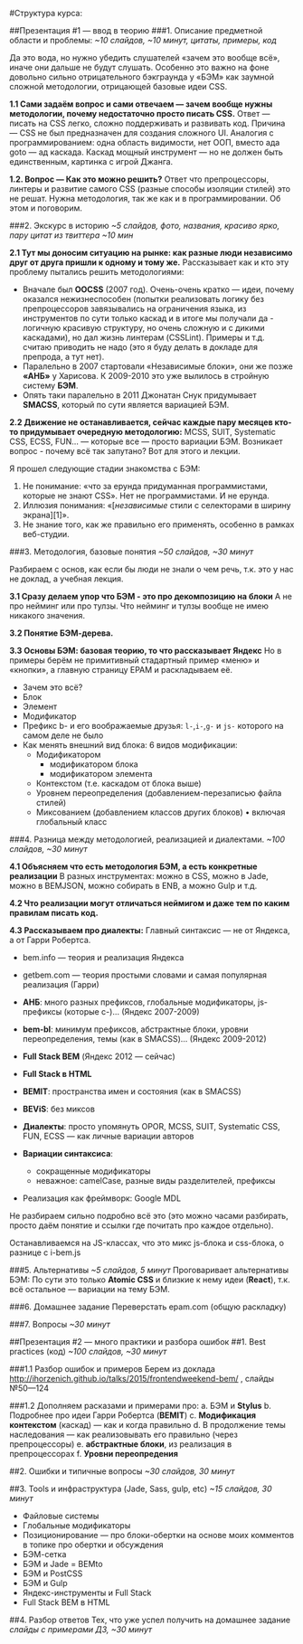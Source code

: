 #Структура курса:

##Презентация #1 — ввод в теорию
###1. Описание предметной области и проблемы:
_~10 слайдов, ~10 минут, цитаты, примеры, код_

Да это вода, но нужно убедить слушателей «зачем это вообще всё», иначе они дальше не будут слушать. Особенно это важно на фоне довольно сильно отрицательного бэкграунда у «БЭМ» как заумной сложной методологии, отрицающей базовые идеи CSS.

**1.1 Сами задаём вопрос и сами отвечаем — зачем вообще нужны методологии, почему недостаточно просто писать CSS.**
Ответ — писать на CSS легко, сложно поддерживать и развивать код.
Причина — CSS не был предназначен для создания сложного UI.
Аналогия с программированием: одна область видимости, нет ООП, вместо ада goto — ад каскада.
Каскад мощный инструмент — но не должен быть единственным, картинка с игрой Джанга.

**1.2. Вопрос — Как это можно решить?**
Ответ что препроцессоры, линтеры и развитие самого CSS (разные способы изоляции стилей) это не решат.
Нужна методология, так же как и в программировании.
Об этом и поговорим.

###2. Экскурс в историю
_~5 слайдов, фото, названия, красиво ярко, пару цитат из твиттера ~10 мин_

**2.1 Тут мы доносим ситуацию на рынке: как разные люди независимо друг от друга пришли к одному и тому же.**
Рассказывает как и кто эту проблему пытались решить методологиями:
 - Вначале был **OOCSS** (2007 год).
   Очень-очень кратко — идеи, почему оказался нежизнеспособен (попытки реализовать логику без препроцессоров завязывались на ограничения языка, из инструментов по сути только каскад и в итоге мы получали да - логичную красивую структуру, но очень сложную и с дикими каскадами), но дал жизнь линтерам (CSSLint).
   Примеры и т.д. считаю приводить не надо (это я буду делать в докладе для препрода, а тут нет).
 - Паралельно в 2007 стартовали «Независимые блоки», они же позже **«АНБ»** у Харисова.
   К 2009-2010 это уже вылилось в стройную систему **БЭМ**.
 - Опять таки паралельно в 2011 Джонатан Снук придумывает **SMACSS**, который по сути является вариацией БЭМ.

**2.2 Движение не останавливается, сейчас каждые пару месяцев кто-то придумывает очередную методологию:**
MCSS, SUIT, Systematic CSS, ECSS, FUN… — которые все — просто вариации БЭМ.
Возникает вопрос - почему всё так запутано? Вот для этого и лекции.

Я прошел следующие стадии знакомства с БЭМ:
1. Не понимание: «что за ерунда придуманная программистами, которые не знают CSS». Нет не программистами. И не ерунда.
2. Иллюзия понимания: «[_независимые_ стили с селекторами в ширину экрана][1]».
3. Не знание того, как же правильно его применять, особенно в рамках веб-студии.

###3. Методология, базовые понятия
_~50 слайдов, ~30 минут_

Разбираем с основ, как если бы люди не знали о чем речь, т.к. это у нас не доклад, а учебная лекция.

**3.1 Сразу делаем упор что БЭМ - это про декомпозицию на блоки**
А не про нейминг или про тулзы. Что нейминг и тулзы вообще не имею никакого значения.

**3.2 Понятие БЭМ-дерева.**

**3.3 Основы БЭМ: базовая теорию, то что рассказывает Яндекс**
Но в примеры берём не примитивный стадартный пример «меню» и «кнопки», а главную страницу EPAM и раскладываем её.
 - Зачем это всё?
 - Блок
 - Элемент
 - Модификатор
 - Префикс b- и его воображаемые друзья: `l-`,`i-`,`g-` и `js-` которого на самом деле не было
 - Как менять внешний вид блока: 6 видов модификации:
   - Модификатором
     - модификатором блока
     - модификатором элемента
   - Контекстом (т.е. каскадом от блока выше)
   - Уровнем переопределения (добавлением-перезаписью файла стилей)
   - Миксованием (добавлением классов других блоков) •  включая глобальный класс




###4. Разница между методологией, реализацией и диалектами.
_~100 слайдов, ~30 минут_

**4.1 Объясняем что есть методология БЭМ, а есть конкретные реализации**
В разных инструментах: можно в CSS, можно в Jade, можно в BEMJSON, можно собирать в ENB, а можно Gulp и т.д.

**4.2 Что реализации могут отличаться неймигом и даже тем по каким правилам писать код.**

**4.3 Рассказываем про диалекты:**
Главный синтаксис — не от Яндекса, а от Гарри Робертса.
  - bem.info — теория и реализация Яндекса
  - getbem.com — теория простыми словами и самая популярная реализация (Гарри)

  - **АНБ**: много разных префиксов, глобальные модификаторы, js-префиксы (которые c-)… (Яндекс 2007-2009)
  - **bem-bl**: минимум префиксов, абстрактные блоки, уровни переопределения, темы (как в SMACSS)… (Яндекс 2009-2012)
  - **Full Stack BEM** (Яндекс 2012 — сейчас)
  - **Full Stack в HTML**
  - **BEMIT**: пространства имен и состояния (как в SMACSS)
  - **BEViS**: без миксов
  - **Диалекты**: просто упомянуть OPOR, MCSS, SUIT, Systematic CSS, FUN, ECSS — как личные вариации авторов
  - **Вариации синтаксиса**:
    * сокращенные модификаторы
    * неважное: camelCase, разные виды разделителей, префиксы
  - Реализация как фреймворк: Google MDL

Не разбираем сильно подробно всё это (это можно часами разбирать, просто даём понятие и ссылки где почитать про каждое отдельно).

Останавливаемся на JS-классах, что это микс js-блока и css-блока, о разнице с i-bem.js

###5. Альтернативы
_~5 слайдов, 5 минут_
Проговаривает альтернативы БЭМ:
По сути это только **Atomic CSS** и близкие к нему идеи (**React**), т.к. всё остальное — вариации на тему БЭМ.

###6. Домашнее задание
Переверстать epam.com (общую раскладку)

###7. Вопросы
_~30 минут_

##Презентация #2 — много практики и разбора ошибок
##1. Best practices (код)
_~100 слайдов, ~30 минут_

###1.1 Разбор ошибок и примеров
Берем из доклада http://ihorzenich.github.io/talks/2015/frontendweekend-bem/ , слайды №50—124

###1.2 Дополняем расказами и примерами про:
  a. БЭМ и **Stylus**
  b. Подробнее про идеи Гарри Робертса (**BEMIT**)
  c. **Модификация контекстом** (каскад) — как и когда правильно
  d. В продолжение темы наследования — как реализовывать его правильно (через препроцессоры)
  e. **абстрактные блоки**, из реализация в препроцессорах
  f. **Уровни переопредения**

##2. Ошибки и типичные вопросы
_~30 слайдов, 30 минут_

##3. Tools и инфраструктура (Jade, Sass,  gulp, etc)
_~15 слайдов, 30 минут_
  - Файловые системы
  - Глобальные модификаторы
  - Позиционирование — про блоки-обертки на основе моих комментов в топике про обертки и обсуждения
  - БЭМ-сетка
  - БЭМ и Jade = BEMto
  - БЭМ и PostCSS
  - БЭМ и Gulp
  - Яндекс-инструменты и Full Stack
  - Full Stack BEM в HTML

##4. Разбор ответов
Тех, что уже успел получить на домашнее задание
_слайды с примерами ДЗ, ~30 минут_

